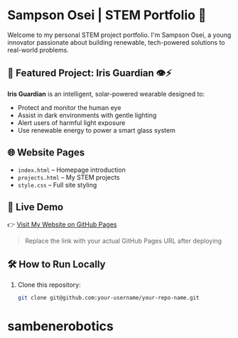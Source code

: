 # Sampson Osei | STEM Portfolio 🌟

Welcome to my personal STEM project portfolio. I'm Sampson Osei, a young innovator passionate about building renewable, tech-powered solutions to real-world problems.

## 🔬 Featured Project: Iris Guardian 👁️⚡

**Iris Guardian** is an intelligent, solar-powered wearable designed to:
- Protect and monitor the human eye
- Assist in dark environments with gentle lighting
- Alert users of harmful light exposure
- Use renewable energy to power a smart glass system

## 🌐 Website Pages

- `index.html` – Homepage introduction
- `projects.html` – My STEM projects
- `style.css` – Full site styling

## 🚀 Live Demo

👉 [Visit My Website on GitHub Pages](https://your-username.github.io/your-repo-name)

> Replace the link with your actual GitHub Pages URL after deploying

## 🛠️ How to Run Locally

1. Clone this repository:
   ```bash
   git clone git@github.com:your-username/your-repo-name.git
# sambenerobotics

